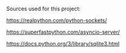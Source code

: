 Sources used for this project:

https://realpython.com/python-sockets/

https://superfastpython.com/asyncio-server/

https://docs.python.org/3/library/sqlite3.html
